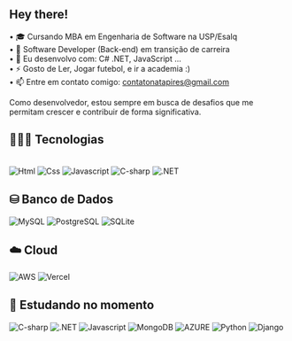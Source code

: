 <h2 align="left"> Hey there! </h2>

• 🎓 Cursando MBA em Engenharia de Software na USP/Esalq <br>
• 🏢 Software Developer (Back-end) em transição de carreira <br>
• 🧰 Eu desenvolvo com: C# .NET, JavaScript ...<br>
• ⚡ Gosto de Ler, Jogar futebol, e ir a academia :) <br>
• 📫 Entre em contato comigo: contatonatapires@gmail.com <br>

Como desenvolvedor, estou sempre em busca de desafios que me permitam crescer e contribuir de forma significativa.


<!-- <div align="center">  
  <img width="49%" height="195px" src="https://github-readme-stats.vercel.app/api?username=Natapires&show_icons=true&count_private=true&hide_border=true&title_color=FBFCFC&icon_color=FBFCFC&text_color=c9d1d9&bg_color=0d1117" alt="Nata Pires github stats" />
  <img width="41%" height="195px" src="https://github-readme-stats.vercel.app/api/top-langs/?username=Natapires&layout=compact&hide_border=true&title_color=FBFCFC&text_color=ff91a4&bg_color=0d1117" />
</div> -->


## 👨🏾‍💻 Tecnologias 
  <div style="display: inline_block"><br> 
<img align="center" alt="Html" src="https://skillicons.dev/icons?i=html"/>
<img align="center" alt="Css" src="https://skillicons.dev/icons?i=css"/>
<img align="center" alt="Javascript" src="https://skillicons.dev/icons?i=js"/>
<img align="center" alt="C-sharp" src="https://skillicons.dev/icons?i=cs" />   
<img align="center" alt=".NET" src="https://skillicons.dev/icons?i=dotnet" />

## ⛁ Banco de Dados
<img align="center" alt="MySQL" src="https://skillicons.dev/icons?i=mysql" />
<img align="center" alt="PostgreSQL" src="https://skillicons.dev/icons?i=postgres" />
<img align="center" alt="SQLite" src="https://skillicons.dev/icons?i=sqlite" />

## ☁️ Cloud 
<img align="center" alt="AWS" src="https://skillicons.dev/icons?i=aws" />
<img align="center" alt="Vercel" src="https://skillicons.dev/icons?i=vercel" />


## 🚀 Estudando no momento 
<img align="center" alt="C-sharp" src="https://skillicons.dev/icons?i=cs" />   
<img align="center" alt=".NET" src="https://skillicons.dev/icons?i=dotnet" />
<img align="center" alt="Javascript" src="https://skillicons.dev/icons?i=js"/>
<img align="center" alt="MongoDB" src="https://skillicons.dev/icons?i=mongodb" />
<img align="center" alt="AZURE" src="https://skillicons.dev/icons?i=azure" />
<img align="center" alt="Python" src="https://skillicons.dev/icons?i=python" />
<img align="center" alt="Django" src="https://skillicons.dev/icons?i=django" />
  </div>    
